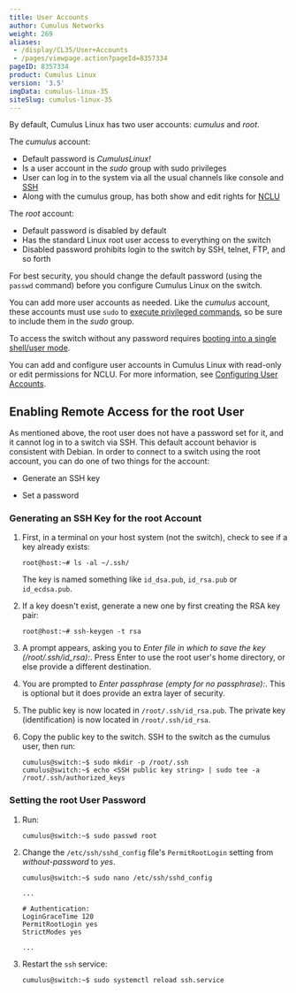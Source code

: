 ```yaml
---
title: User Accounts
author: Cumulus Networks
weight: 269
aliases:
 - /display/CL35/User+Accounts
 - /pages/viewpage.action?pageId=8357334
pageID: 8357334
product: Cumulus Linux
version: '3.5'
imgData: cumulus-linux-35
siteSlug: cumulus-linux-35
---
```

By default, Cumulus Linux has two user accounts: *cumulus* and *root*.

The *cumulus* account:

- Default password is *CumulusLinux\!*
- Is a user account in the *sudo* group with sudo privileges
- User can log in to the system via all the usual channels like console and
  [SSH](/version/cumulus-linux-35/System-Configuration/Authentication-Authorization-and-Accounting/SSH-for-Remote-Access)
- Along with the cumulus group, has both show and edit rights for
  [NCLU](/version/cumulus-linux-35/System-Configuration/Network-Command-Line-Utility-NCLU/)

The *root* account:

  - Default password is disabled by default
  - Has the standard Linux root user access to everything on the switch
  - Disabled password prohibits login to the switch by SSH, telnet, FTP,
    and so forth

For best security, you should change the default password (using the
`passwd` command) before you configure Cumulus Linux on the switch.

You can add more user accounts as needed. Like the *cumulus* account,
these accounts must use `sudo` to [execute privileged
commands](/version/cumulus-linux-35/System-Configuration/Authentication-Authorization-and-Accounting/Using-sudo-to-Delegate-Privileges),
so be sure to include them in the *sudo* group.

To access the switch without any password requires [booting into a
single shell/user
mode](/version/cumulus-linux-35/Monitoring-and-Troubleshooting/Single-User-Mode-Boot-Recovery).

You can add and configure user accounts in Cumulus Linux with read-only
or edit permissions for NCLU. For more information, see [Configuring
User
Accounts](/version/cumulus-linux-35/System-Configuration/Network-Command-Line-Utility-NCLU/).

## Enabling Remote Access for the root User

As mentioned above, the root user does not have a password set for it,
and it cannot log in to a switch via SSH. This default account behavior
is consistent with Debian. In order to connect to a switch using the
root account, you can do one of two things for the account:

  - Generate an SSH key

  - Set a password

### Generating an SSH Key for the root Account

1.  First, in a terminal on your host system (not the switch), check to
    see if a key already exists:
    
        root@host:~# ls -al ~/.ssh/
    
    The key is named something like `id_dsa.pub`, `id_rsa.pub` or
    `id_ecdsa.pub`.

2.  If a key doesn't exist, generate a new one by first creating the RSA
    key pair:
    
        root@host:~# ssh-keygen -t rsa

3.  A prompt appears, asking you to *Enter file in which to save the key
    (/root/.ssh/id\_rsa):*. Press Enter to use the root user's home
    directory, or else provide a different destination.

4.  You are prompted to *Enter passphrase (empty for no passphrase):*.
    This is optional but it does provide an extra layer of security.

5.  The public key is now located in `/root/.ssh/id_rsa.pub`. The
    private key (identification) is now located in `/root/.ssh/id_rsa`.

6.  Copy the public key to the switch. SSH to the switch as the cumulus
    user, then run:
    
        cumulus@switch:~$ sudo mkdir -p /root/.ssh
        cumulus@switch:~$ echo <SSH public key string> | sudo tee -a /root/.ssh/authorized_keys

### Setting the root User Password

1.  Run:
    
        cumulus@switch:~$ sudo passwd root

2.  Change the `/etc/ssh/sshd_config` file's `PermitRootLogin` setting
    from *without-password* to *yes*.
    
    ``` 
    cumulus@switch:~$ sudo nano /etc/ssh/sshd_config
     
    ... 
          
    # Authentication:
    LoginGraceTime 120
    PermitRootLogin yes
    StrictModes yes
          
    ...  
    ```

3.  Restart the `ssh` service:
    
        cumulus@switch:~$ sudo systemctl reload ssh.service
